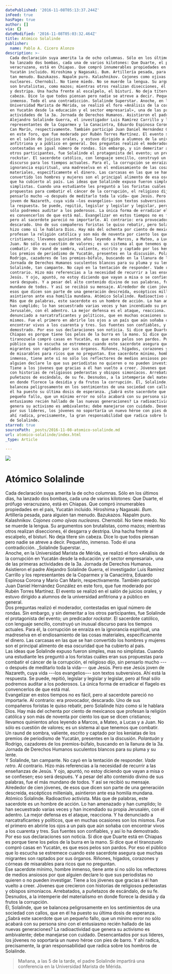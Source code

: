 ```yaml
---
datePublished: '2016-11-08T05:13:37.244Z'
inFeed: true
hasPage: true
author: []
via: {}
dateModified: '2016-11-08T05:03:32.464Z'
title: Atómico Solalinde
publisher:
  name: Pablo A. Cicero Alonzo
description: >-
  Cada declaración suya amerita la de ocho columnas. Sólo en los últimos días,
  ha lanzado dos bombas, cada una de varios kilotones: Que Duarte, el prófugo
  veracruzano, está en Chiapas. Que compró innumerables propiedades en el país,
  Yucatán incluido. Hiroshima y Nagasaki. Bum. Artillería pesada, para alguien
  tan menudo. Bazukazos. Napalm puro. Kalashnikov. Cojones como ojivas
  nucleares. Chernobil. No tiene miedo. No se muerde la lengua. Su argumentos
  son brutalistas, como mazos; mientras otros realizan disecciones, él desgarra
  y destripa. Una hacha frente al escalpelo, el bisturí. No deja títere sin
  cabeza. Dice lo que todos piensan pero nadie se atreve a decir. Pequeñito,
  inmenso. Todo él una contradicción. Solalinde Superstar. Anoche, en la
  Universidad Marista de Mérida, se realizó el foro «Análisis de la corrupción
  en Yucatán desde la educación y el sector empresarial», una de las primeras
  actividades de la 3a. Jornada de Derechos Humanos. Asistieron el padre
  Alejandro Solalinde Guerra, el investigador Luis Ramírez Carrillo y los
  representantes de la Coparmex y la Canacintra, Eduardo Espinosa Corona y Mario
  Can Marín, respectivamente. También participó Juan Daniel Hernández González
  en este foro, que fue moderado por Rubén Torres Martínez. El evento se realizó
  en el salón de juicios orales, y estuvo dirigido a alumnos de la universidad
  anfitriona y a público en general. Dos preguntas realizó el moderador,
  contestadas en igual número de rondas. Sin embargo, y sin demeritar a los
  otros participantes, fue Solalinde el protagonista del evento; un predicador
  rockstar. El sacerdote católico, con lenguaje sencillo, construyó un inusual
  discurso para los tiempos actuales. Para él, la corrupción se enraíza en la
  ignorancia espiritual, una madreselva en el endiosamiento de las cosas
  materiales, específicamente el dinero. Las carcasas en las que se han
  convertido los hombres y mujeres son el principal alimento de esa oscuridad
  que ha cubierto al país. Las ideas que Solalinde expuso fueron simples, mas no
  simplistas. Cuando una estudiante les preguntó a los foristas cuáles eran sus
  propuestas para combatir el cáncer de la corrupción, el religioso dijo, sin
  pensarlo mucho —o después de meditarlo toda la vida— que Jesús. Pero ese Jesús
  joven de Nazareth, cuya vida —los evangelios— son textos subversivos. Ahí está
  la respuesta. Se puede, repitió, legislar y legislar y legislar, pero al final
  sólo podremos auditar a los poderosos. La única forma de erradicar el flagelo
  es convencerlos de que está mal. Evangelizar en estos tiempos no es fácil,
  pero al sacerdote pareció no importarle. Al contrario: era provocador,
  descarado. Uno de sus compañeros foristas le quiso rebatir, pero Solalinde
  hizo como si le hablara Dios. Hay más del ochenta por ciento de mexicanos que
  profesan la religión católica y son más de noventa por ciento los que se dicen
  cristianos; llevamos quinientos años leyendo a Marcos, a Mateo, a Lucas y a
  Juan. No sólo es cuestión de valores; es un sistema al que tenemos que
  combatir. Un raund de sombra, valiente, escrito y captado por los keniatas de
  los premios de periodismo de Yucatán, presentes en la discusión. Polantuán y
  Rodrigo, cazadores de los premios-búfalo, buscando en la llanura de la 3a.
  Jornada de Derechos Humanos suculentos blancos para su pluma y su lente. Y
  Solalinde, tan campante. No cayó en la tentación de responder. Vade retro. Al
  contrario. Hizo más referencias a la necesidad de recurrir a las enseñanzas de
  Jesús. Y ojo, apuntó, no estoy diciendo que vayan a misa o se confiesen; eso
  será después. Y a pesar del alto contenido divino de sus palabras, fue el más
  mundano de todos. Y así se recibió su mensaje. Alrededor de cien jóvenes, de
  esos que dicen son parte de una generación descreída, escépticos millenials,
  asintieron ante esa homilía mundana. Atómico Solalinde. Radioactivo activista.
  Más que de palabras, este sacerdote es un hombre de acción. Lo han amenazado y
  han cumplido; lo han secuestrado varias veces y han incendiado su propia
  Jerusalén, con él adentro. La mejor defensa es el ataque, reacciona. Y ha
  denunciado a narcatraficantes y políticos, que en muchas ocasiones son los
  mismos. Fue el primero en abrirle los ojos a un país que aún soñaba con
  encontrar vivos a los cuarenta y tres. Sus fuentes son confiables, y así lo ha
  demostrado. Por eso sus declaraciones son noticia. Si dice que Duarte está en
  Chiapas es porque tiene los pelos de la burra en la mano. Si dice que el
  tiranozuelo compró casas en Yucatán, es que esos pelos son pardos. Por eso el
  público que lo escucha se estremece cuando este sacerdote asegura que muchas
  migrantes son raptados por sus órganos. Riñones, hígados, corazones y córneas
  de misarables para ricos que no preguntan. Ese sacerdote mínimo, hombre
  inmenso, tiene ante sí no sólo los reflectores de medios ansiosos por que
  alguien declare lo que sus periodistas no quieren o no pueden investigar.
  Tiene a los jóvenes que gracias a él han vuelto a creer. Jóvenes que crecieron
  con historias de religiosos pederastas y obispos simoníacos. Arrebatados, a
  puñetazos de escándalo, de su fe. Desnudos, a la intemperie del materialismo
  en donde florece la desidia y da frutos la corrupción. Él, Solalinde, que se
  balancea peligrosamente en los sentimientos de una sociedad con callos, que en
  él ha puesto su última dosis de esperanza. ¿Sabrá este sacerdote que un
  pequeño fallo, que un mínimo error no sólo acabará con su persona sino con el
  entusiasmo recién hallado de las nuevas generaciones? La radioactividad que
  genera su activismo es ambivalente; debe manejarse con cuidado. Desencantados
  por sus líderes, los jóvenes no soportaría un nuevo héroe con pies de barro. Y
  ahí radica, precisamente, la gran responsabilidad que radica sobre los hombros
  de Solalinde.
starred: true
sourcePath: _posts/2016-11-08-atomico-solalinde.md
url: atomico-solalinde/index.html
_type: Article

---
```

![](https://the-grid-user-content.s3-us-west-2.amazonaws.com/387f74bc-4324-4a6f-ab36-2e222f486389.jpg)

# Atómico Solalinde

Cada declaración suya amerita la de ocho columnas. Sólo en los últimos días, ha lanzado dos bombas, cada una de varios kilotones: Que Duarte, el prófugo veracruzano, está en Chiapas. Que compró innumerables propiedades en el país, Yucatán incluido. Hiroshima y Nagasaki. _Bum_. Artillería pesada, para alguien tan menudo. Bazukazos. Napalm puro. Kalashnikov. _Cojones como ojivas nucleares_. Chernobil. No tiene miedo. No se muerde la lengua. Su argumentos son brutalistas, como mazos; mientras otros realizan disecciones, él desgarra y destripa. Una hacha frente al escalpelo, el bisturí. No deja títere sin cabeza. Dice lo que todos piensan pero nadie se atreve a decir. Pequeñito, inmenso. Todo él una contradicción. _Solalinde Superstar. _  
Anoche, en la Universidad Marista de Mérida, se realizó el foro «Análisis de la corrupción en Yucatán desde la educación y el sector empresarial», una de las primeras actividades de la 3a. Jornada de Derechos Humanos. Asistieron el padre Alejandro Solalinde Guerra, el investigador Luis Ramírez Carrillo y los representantes de la Coparmex y la Canacintra, Eduardo Espinosa Corona y Mario Can Marín, respectivamente. También participó Juan Daniel Hernández González en este foro, que fue moderado por Rubén Torres Martínez. El evento se realizó en el salón de juicios orales, y estuvo dirigido a alumnos de la universidad anfitriona y a público en general.   
Dos preguntas realizó el moderador, contestadas en igual número de rondas. Sin embargo, y sin demeritar a los otros participantes, fue Solalinde el protagonista del evento; un predicador _rockstar_. El sacerdote católico, con lenguaje sencillo, construyó un inusual discurso para los tiempos actuales. Para él, la corrupción se enraíza en la ignorancia espiritual, una madreselva en el endiosamiento de las cosas materiales, específicamente el dinero. Las carcasas en las que se han convertido los hombres y mujeres son el principal alimento de esa oscuridad que ha cubierto al país.   
Las ideas que Solalinde expuso fueron simples, mas no simplistas. Cuando una estudiante les preguntó a los foristas cuáles eran sus propuestas para combatir el cáncer de la corrupción, el religioso dijo, sin pensarlo mucho ---o después de meditarlo toda la vida--- que Jesús. Pero ese Jesús joven de Nazareth, cuya vida ---los evangelios--- son textos subversivos. Ahí está la respuesta. Se puede, repitió, legislar y legislar y legislar, pero al final sólo podremos auditar a los poderosos. La única forma de erradicar el flagelo es convencerlos de que está mal.   
Evangelizar en estos tiempos no es fácil, pero al sacerdote pareció no importarle. Al contrario: era provocador, descarado. Uno de sus compañeros foristas le quiso rebatir, pero Solalinde hizo como si le hablara Dios. Hay más del ochenta por ciento de mexicanos que profesan la religión católica y son más de noventa por ciento los que se dicen cristianos; llevamos quinientos años leyendo a Marcos, a Mateo, a Lucas y a Juan. No sólo es cuestión de valores; es un sistema al que tenemos que combatir.   
Un raund de sombra, valiente, escrito y captado por los keniatas de los premios de periodismo de Yucatán, presentes en la discusión. _Polantuán_ y Rodrigo, cazadores de los premios-búfalo, buscando en la llanura de la 3a. Jornada de Derechos Humanos suculentos blancos para su pluma y su lente.   
Y Solalinde, tan campante. No cayó en la tentación de responder. _Vade retro_. Al contrario. Hizo más referencias a la necesidad de recurrir a las enseñanzas de Jesús. Y ojo, apuntó, no estoy diciendo que vayan a misa o se confiesen; eso será después. Y a pesar del alto contenido divino de sus palabras, fue el más mundano de todos. Y así se recibió su mensaje. Alrededor de cien jóvenes, de esos que dicen son parte de una generación descreída, escépticos millenials, asintieron ante esa homilía mundana.   
Atómico Solalinde. Radioactivo activista. Más que de palabras, este sacerdote es un hombre de acción. Lo han amenazado y han cumplido; lo han secuestrado varias veces y han incendiado su propia Jerusalén, con él adentro. La mejor defensa es el ataque, reacciona. Y ha denunciado a narcatraficantes y políticos, que en muchas ocasiones son los mismos. Fue el primero en abrirle los ojos a un país que aún soñaba con encontrar vivos a los cuarenta y tres. Sus fuentes son confiables, y así lo ha demostrado. Por eso sus declaraciones son noticia. Si dice que Duarte está en Chiapas es porque tiene los pelos de la burra en la mano. Si dice que el tiranozuelo compró casas en Yucatán, es que esos pelos son pardos. Por eso el público que lo escucha se estremece cuando este sacerdote asegura que muchas migrantes son raptados por sus órganos. Riñones, hígados, corazones y córneas de misarables para ricos que no preguntan.   
Ese sacerdote mínimo, hombre inmenso, tiene ante sí no sólo los reflectores de medios ansiosos por que alguien declare lo que sus periodistas no quieren o no pueden investigar. Tiene a los jóvenes que gracias a él han vuelto a creer. Jóvenes que crecieron con historias de religiosos pederastas y obispos simoníacos. Arrebatados, a puñetazos de escándalo, de su fe. Desnudos, a la intemperie del materialismo en donde florece la desidia y da frutos la corrupción.   
Él, Solalinde, que se balancea peligrosamente en los sentimientos de una sociedad con callos, que en él ha puesto su última dosis de esperanza. ¿Sabrá este sacerdote que un pequeño fallo, que un mínimo error no sólo acabará con su persona sino con el entusiasmo recién hallado de las nuevas generaciones? La radioactividad que genera su activismo es ambivalente; debe manejarse con cuidado. Desencantados por sus líderes, los jóvenes no soportaría un nuevo héroe con pies de barro. Y ahí radica, precisamente, la gran responsabilidad que radica sobre los hombros de Solalinde.

> Mañana, a las 5 de la tarde, el padre Solalinde impartirá una conferencia en la Universidad Marista de Mérida.